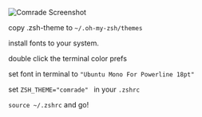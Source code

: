 ![Comrade Screenshot](https://raw.github.com/landongn/zshcomrade/master/sample.png "Comrade ZSH theme")

copy .zsh-theme to ```~/.oh-my-zsh/themes```

install fonts to your system.

double click the terminal color prefs

set font in terminal to ```"Ubuntu Mono For Powerline 18pt"```

set ```ZSH_THEME="comrade" ``` in your ```.zshrc```

```source ~/.zshrc```
and go!


